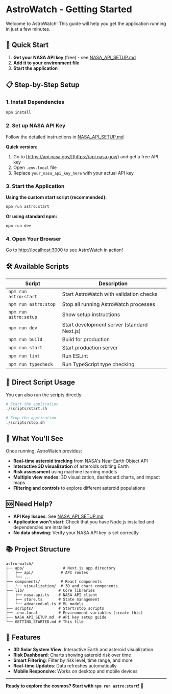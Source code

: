 # AstroWatch - Getting Started

Welcome to AstroWatch! This guide will help you get the application running in just a few minutes.

## 🚀 Quick Start

1. **Get your NASA API key** (free) - see [NASA_API_SETUP.md](./NASA_API_SETUP.md)
2. **Add it to your environment file**
3. **Start the application**

## 📋 Step-by-Step Setup

### 1. Install Dependencies

```bash
npm install
```

### 2. Set up NASA API Key

Follow the detailed instructions in [NASA_API_SETUP.md](./NASA_API_SETUP.md)

**Quick version:**
1. Go to [https://api.nasa.gov/](https://api.nasa.gov/) and get a free API key
2. Open `.env.local` file
3. Replace `your_nasa_api_key_here` with your actual API key

### 3. Start the Application

**Using the custom start script (recommended):**
```bash
npm run astro:start
```

**Or using standard npm:**
```bash
npm run dev
```

### 4. Open Your Browser

Go to [http://localhost:3000](http://localhost:3000) to see AstroWatch in action!

## 🛠️ Available Scripts

| Script | Description |
|--------|-------------|
| `npm run astro:start` | Start AstroWatch with validation checks |
| `npm run astro:stop` | Stop all running AstroWatch processes |
| `npm run astro:setup` | Show setup instructions |
| `npm run dev` | Start development server (standard Next.js) |
| `npm run build` | Build for production |
| `npm run start` | Start production server |
| `npm run lint` | Run ESLint |
| `npm run typecheck` | Run TypeScript type checking |

## 🔧 Direct Script Usage

You can also run the scripts directly:

```bash
# Start the application
./scripts/start.sh

# Stop the application
./scripts/stop.sh
```

## 🎯 What You'll See

Once running, AstroWatch provides:

- **Real-time asteroid tracking** from NASA's Near Earth Object API
- **Interactive 3D visualization** of asteroids orbiting Earth
- **Risk assessment** using machine learning models
- **Multiple view modes**: 3D visualization, dashboard charts, and impact maps
- **Filtering and controls** to explore different asteroid populations

## 🆘 Need Help?

- **API Key Issues**: See [NASA_API_SETUP.md](./NASA_API_SETUP.md)
- **Application won't start**: Check that you have Node.js installed and dependencies are installed
- **No data showing**: Verify your NASA API key is set correctly

## 📚 Project Structure

```
astro-watch/
├── app/                 # Next.js app directory
│   ├── api/            # API routes
│   └── ...
├── components/         # React components
│   └── visualization/  # 3D and chart components
├── lib/               # Core libraries
│   ├── nasa-api.ts    # NASA API client
│   ├── store.ts       # State management
│   └── advanced-ml.ts # ML models
├── scripts/           # Start/stop scripts
├── .env.local         # Environment variables (create this)
├── NASA_API_SETUP.md  # API key setup guide
└── GETTING_STARTED.md # This file
```

## 🌟 Features

- **3D Solar System View**: Interactive Earth and asteroid visualization
- **Risk Dashboard**: Charts showing asteroid risk over time
- **Smart Filtering**: Filter by risk level, time range, and more
- **Real-time Updates**: Data refreshes automatically
- **Mobile Responsive**: Works on desktop and mobile devices

---

**Ready to explore the cosmos? Start with `npm run astro:start`! 🌌**